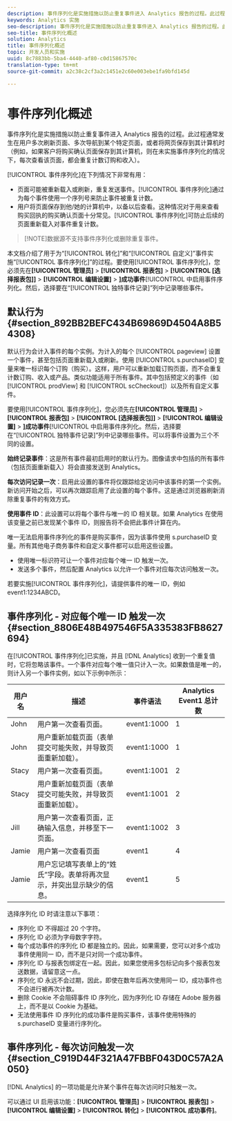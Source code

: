 ```yaml
---
description: 事件序列化是实施措施以防止重复事件进入 Analytics 报告的过程。此过程通常发生在用户多次刷新页面、多次导航到某个特定页面，或者将网页保存到其计算机时（例如，如果客户将购买确认页面保存到其计算机，则在未实施事件序列化的情况下，每次查看该页面，都会重复计数订购和收入）。
keywords: Analytics 实施
seo-description: 事件序列化是实施措施以防止重复事件进入 Analytics 报告的过程。此过程通常发生在用户多次刷新页面、多次导航到某个特定页面，或者将网页保存到其计算机时（例如，如果客户将购买确认页面保存到其计算机，则在未实施事件序列化的情况下，每次查看该页面，都会重复计数订购和收入）。
seo-title: 事件序列化概述
solution: Analytics
title: 事件序列化概述
topic: 开发人员和实施
uuid: 8c7883bb-5ba4-4440-af80-c0d15867570c
translation-type: tm+mt
source-git-commit: a2c38c2cf3a2c1451e2c60e003ebe1fa9bfd145d

---
```



# 事件序列化概述

事件序列化是实施措施以防止重复事件进入 Analytics 报告的过程。此过程通常发生在用户多次刷新页面、多次导航到某个特定页面，或者将网页保存到其计算机时（例如，如果客户将购买确认页面保存到其计算机，则在未实施事件序列化的情况下，每次查看该页面，都会重复计数订购和收入）。

[!UICONTROL 事件序列化]在下列情况下非常有用：

* 页面可能被重新载入或刷新，重复发送事件。[!UICONTROL 事件序列化]通过为每个事件使用一个序列号来防止事件被重复计数。
* 用户将页面保存到他/她的计算机中，以备以后查看。这种情况对于用来查看购买回执的购买确认页面十分常见。[!UICONTROL 事件序列化]可防止后续的页面重新载入对事件重复计数。

> [!NOTE]数据源不支持事件序列化或删除重复事件。

本文档介绍了用于为“[!UICONTROL 转化]”和“[!UICONTROL 自定义]”事件实施“[!UICONTROL 事件序列化]”的过程。要使用[!UICONTROL 事件序列化]，您必须先在&#x200B;**[!UICONTROL 管理员]** &gt; **[!UICONTROL 报表包]** &gt; **[!UICONTROL [选择报表包]]** &gt; **[!UICONTROL 编辑设置]** &gt; **]成功事件**[!UICONTROL 中启用事件序列化。然后，选择要在“[!UICONTROL 独特事件记录]”列中记录哪些事件。

## 默认行为 {#section_892BB2BEFC434B69869D4504A8B54308}

默认行为会计入事件的每个实例。为计入的每个 [!UICONTROL pageview] 设置一个事件，甚至包括页面重新载入或刷新。使用 [!UICONTROL s.purchaseID] 变量来唯一标识每个订购（购买）。这样，用户可以重新加载订购页面，而不会重复计数订购、收入或产品。类似功能适用于所有事件。其中包括预定义的事件（如 [!UICONTROL prodView] 和 [!UICONTROL scCheckout]）以及所有自定义事件。

<!-- 

event_serialization_impl.xml

 -->

要使用[!UICONTROL 事件序列化]，您必须先在&#x200B;**[!UICONTROL 管理员]** &gt; **[!UICONTROL 报表包]** &gt; **[!UICONTROL [选择报表包]]** &gt; **[!UICONTROL 编辑设置]** &gt; **]成功事件**[!UICONTROL 中启用事件序列化。然后，选择要在“[!UICONTROL 独特事件记录]”列中记录哪些事件。可以将事件设置为三个不同的设置。

**始终记录事件**：这是所有事件最初启用时的默认行为。图像请求中包括的所有事件（包括页面重新载入）将会直接发送到 Analytics。

**每次访问记录一次**：启用此设置的事件将仅跟踪给定访问中该事件的第一个实例。新访问开始之后，可以再次跟踪启用了此设置的每个事件。这是通过浏览器刷新消除重复事件的有效方式。

**使用事件 ID**：此设置可以将每个事件与唯一的 ID 相关联。如果 Analytics 在使用该变量之前已发现某个事件 ID，则报告将不会把此事件计算在内。

唯一无法启用事件序列化的事件是购买事件，因为该事件使用 s.purchaseID 变量。所有其他电子商务事件和自定义事件都可以启用这些设置。

* 使用唯一标识符可让一个事件对应每个唯一 ID 触发一次。
* 发送多个事件，然后配置 Analytics 以允许一个事件对应每次访问触发一次。

若要实施[!UICONTROL 事件序列化]，请提供事件的唯一 ID，例如 event1:1234ABCD。

## 事件序列化 - 对应每个唯一 ID 触发一次 {#section_8806E48B497546F5A335383FB8627694}

在[!UICONTROL 事件序列化]已实施，并且 [!DNL Analytics] 收到一个重复值时，它将忽略该事件。一个事件对应每个唯一值只计入一次。如果数值是唯一的，则计入另一个事件实例，如以下示例中所示：

| 用户名 | 描述 | 事件语法 | Analytics Event1 总计数 |
|---|---|---|---|
| John | 用户第一次查看页面。 | event1:1000 | 1 |
| John | 用户重新加载页面（表单提交可能失败，并导致页面重新加载）。 | event1:1000 | 1 |
| Stacy | 用户第一次查看页面。 | event1:1001 | 2 |
| Stacy | 用户重新加载页面（表单提交可能失败，并导致页面重新加载）。 | event1:1001 | 2 |
| Jill | 用户第一次查看页面，正确输入信息，并移至下一页面。 | event1:1002 | 3 |
| Jamie | 用户第一次查看页面 | event1 | 4 |
| Jamie | 用户忘记填写表单上的“姓氏”字段。表单将再次显示，并突出显示缺少的信息。 | event1 | 5 |

选择序列化 ID 时请注意以下事项：

* 序列化 ID 不得超过 20 个字符。
* 序列化 ID 必须为字母数字字符。
* 每个成功事件的序列化 ID 都是独立的。因此，如果需要，您可以对多个成功事件使用同一 ID，而不是只对同一个成功事件。
* 序列化 ID 与报表包绑定在一起。因此，如果您使用多包标记向多个报表包发送数据，请留意这一点。
* 序列化 ID 永远不会过期，因此，即使在数年后再次使用同一 ID，成功事件也不会进行被再次计数。
* 删除 Cookie 不会阻碍事件 ID 序列化，因为序列化 ID 存储在 Adobe 服务器上，而不是以 Cookie 为基础。
* 无法使用事件 ID 序列化的成功事件是购买事件，该事件使用特殊的 s.purchaseID 变量进行序列化。

## 事件序列化 - 每次访问触发一次 {#section_C919D44F321A47FBBF043D0C57A2A050}

[!DNL Analytics] 的一项功能是允许某个事件在每次访问时只触发一次。

可以通过 UI 启用该功能：**[!UICONTROL 管理员]** &gt; **[!UICONTROL 报表包]** &gt; **[!UICONTROL 编辑设置]** &gt; **[!UICONTROL 转化]** &gt; **[!UICONTROL 成功事件]**。

